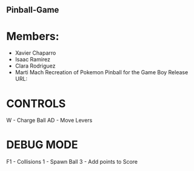 ## Pinball-Game
# Members:
- Xavier Chaparro
- Isaac Ramirez
- Clara Rodriguez
- Marti Mach
Recreation of Pokemon Pinball for the Game Boy
Release URL: 

# CONTROLS
W - Charge Ball
AD - Move Levers

# DEBUG MODE
F1 - Collisions
1 - Spawn Ball
3 - Add points to Score
